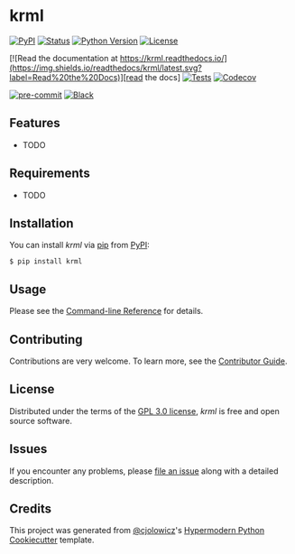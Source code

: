# krml

[![PyPI](https://img.shields.io/pypi/v/krml.svg)][pypi_]
[![Status](https://img.shields.io/pypi/status/krml.svg)][status]
[![Python Version](https://img.shields.io/pypi/pyversions/krml)][python version]
[![License](https://img.shields.io/pypi/l/krml)][license]

[![Read the documentation at https://krml.readthedocs.io/](https://img.shields.io/readthedocs/krml/latest.svg?label=Read%20the%20Docs)][read the docs]
[![Tests](https://github.com/akyso168/krml/workflows/Tests/badge.svg)][tests]
[![Codecov](https://codecov.io/gh/akyso168/krml/branch/main/graph/badge.svg)][codecov]

[![pre-commit](https://img.shields.io/badge/pre--commit-enabled-brightgreen?logo=pre-commit&logoColor=white)][pre-commit]
[![Black](https://img.shields.io/badge/code%20style-black-000000.svg)][black]

[pypi_]: https://pypi.org/project/krml/
[status]: https://pypi.org/project/krml/
[python version]: https://pypi.org/project/krml
[read the docs]: https://krml.readthedocs.io/
[tests]: https://github.com/akyso168/krml/actions?workflow=Tests
[codecov]: https://app.codecov.io/gh/akyso168/krml
[pre-commit]: https://github.com/pre-commit/pre-commit
[black]: https://github.com/psf/black

## Features

- TODO

## Requirements

- TODO

## Installation

You can install _krml_ via [pip] from [PyPI]:

```console
$ pip install krml
```

## Usage

Please see the [Command-line Reference] for details.

## Contributing

Contributions are very welcome.
To learn more, see the [Contributor Guide].

## License

Distributed under the terms of the [GPL 3.0 license][license],
_krml_ is free and open source software.

## Issues

If you encounter any problems,
please [file an issue] along with a detailed description.

## Credits

This project was generated from [@cjolowicz]'s [Hypermodern Python Cookiecutter] template.

[@cjolowicz]: https://github.com/cjolowicz
[pypi]: https://pypi.org/
[hypermodern python cookiecutter]: https://github.com/cjolowicz/cookiecutter-hypermodern-python
[file an issue]: https://github.com/akyso168/krml/issues
[pip]: https://pip.pypa.io/

<!-- github-only -->

[license]: https://github.com/akyso168/krml/blob/main/LICENSE
[contributor guide]: https://github.com/akyso168/krml/blob/main/CONTRIBUTING.md
[command-line reference]: https://krml.readthedocs.io/en/latest/usage.html
